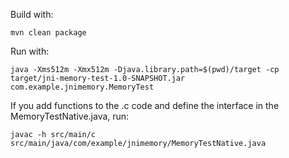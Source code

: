 Build with:

```
mvn clean package
```

Run with:

```
java -Xms512m -Xmx512m -Djava.library.path=$(pwd)/target -cp target/jni-memory-test-1.0-SNAPSHOT.jar com.example.jnimemory.MemoryTest
```

If you add functions to the .c code and define the interface in the MemoryTestNative.java, run:

```
javac -h src/main/c src/main/java/com/example/jnimemory/MemoryTestNative.java
```